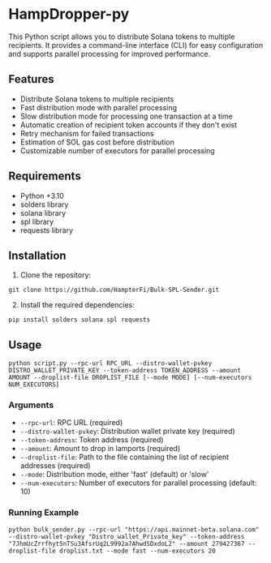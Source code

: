 # HampDropper-py

This Python script allows you to distribute Solana tokens to multiple recipients. It provides a command-line interface (CLI) for easy configuration and supports parallel processing for improved performance.

## Features

- Distribute Solana tokens to multiple recipients
- Fast distribution mode with parallel processing
- Slow distribution mode for processing one transaction at a time
- Automatic creation of recipient token accounts if they don't exist
- Retry mechanism for failed transactions
- Estimation of SOL gas cost before distribution
- Customizable number of executors for parallel processing

## Requirements

- Python +3.10
- solders library
- solana library
- spl library
- requests library

## Installation

1. Clone the repository:
```
git clone https://github.com/HampterFi/Bulk-SPL-Sender.git
```
2. Install the required dependencies:
```
pip install solders solana spl requests
```

## Usage
```
python script.py --rpc-url RPC_URL --distro-wallet-pvkey DISTRO_WALLET_PRIVATE_KEY --token-address TOKEN_ADDRESS --amount AMOUNT --droplist-file DROPLIST_FILE [--mode MODE] [--num-executors NUM_EXECUTORS]
```

### Arguments

- `--rpc-url`: RPC URL (required)
- `--distro-wallet-pvkey`: Distribution wallet private key (required)
- `--token-address`: Token address (required)
- `--amount`: Amount to drop in lamports (required)
- `--droplist-file`: Path to the file containing the list of recipient addresses (required)
- `--mode`: Distribution mode, either 'fast' (default) or 'slow'
- `--num-executors`: Number of executors for parallel processing (default: 10)

### Running Example
```python bulk_sender.py --rpc-url "https://api.mainnet-beta.solana.com" --distro-wallet-pvkey "Distro_wallet_Private_key" --token-address "7JhmUcZrrfhyt5nTSu3AfsrUq2L9992a7AhwdSDxdoL2" --amount 279427367 --droplist-file droplist.txt --mode fast --num-executors 20```
